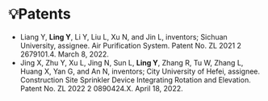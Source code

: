 # 💡Patents

- Liang Y, **Ling Y**, Li Y, Liu L, Xu N, and Jin L, inventors; Sichuan University, assignee. Air Purification System. Patent No. ZL 2021 2 2679101.4. March 8, 2022.
- Jing X, Zhu Y, Xu L, Jing N, Sun L, **Ling Y**, Zhang R, Tu W, Zhang L, Huang X, Yan G, and An N, inventors; City University of Hefei, assignee. Construction Site Sprinkler Device Integrating Rotation and Elevation. Patent No. ZL 2022 2 0890424.X. April 18, 2022. 

